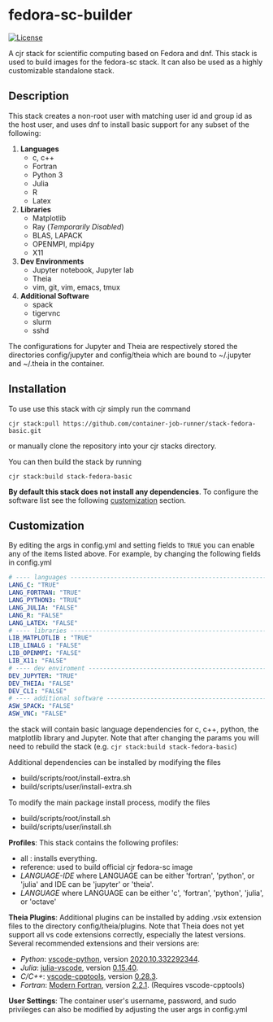 # fedora-sc-builder
[![License](https://img.shields.io/badge/License-Apache%202.0-blue.svg)](https://github.com/gitbucket/gitbucket/blob/master/LICENSE)

A cjr stack for scientific computing based on Fedora and dnf. This stack is used to build images for the fedora-sc stack. It can also be used as a highly customizable standalone stack.

## Description

This stack creates a non-root user with matching user id and group id as the host user, and uses dnf to install basic support for any subset of the following:

1. **Languages**
   - c, c++
   - Fortran
   - Python 3
   - Julia
   - R
   - Latex
2. **Libraries**
   - Matplotlib
   - Ray (*Temporarily Disabled*)
   - BLAS, LAPACK
   - OPENMPI, mpi4py
   - X11
3. **Dev Environments**
   - Jupyter notebook, Jupyter lab
   - Theia
   - vim, git, vim, emacs, tmux
4. **Additional Software**
   - spack
   - tigervnc
   - slurm
   - sshd

The configurations for Jupyter and Theia are respectively stored the directories config/jupyter and config/theia which are bound to ~/.jupyter and ~/.theia in the container.

## Installation

To use use this stack with cjr simply run the command
```console
cjr stack:pull https://github.com/container-job-runner/stack-fedora-basic.git
```
or manually clone the repository into your cjr stacks directory.

You can then build the stack by running
```console
cjr stack:build stack-fedora-basic
```
**By default this stack does not install any dependencies**. To configure the software list see the following [customization](#Customization) section.

## Customization

By editing the args in config.yml and setting fields to `TRUE` you can enable any of the items listed above. For example, by changing the following fields in config.yml
```yaml
# ---- languages -----------------------------------------------------------
LANG_C: "TRUE"
LANG_FORTRAN: "TRUE"
LANG_PYTHON3: "TRUE"
LANG_JULIA: "FALSE"
LANG_R: "FALSE"
LANG_LATEX: "FALSE"
# ---- libraries -----------------------------------------------------------
LIB_MATPLOTLIB : "TRUE"
LIB_LINALG : "FALSE"
LIB_OPENMPI: "FALSE"
LIB_X11: "FALSE"
# ---- dev enviroment ------------------------------------------------------
DEV_JUPYTER: "TRUE"
DEV_THEIA: "FALSE"
DEV_CLI: "FALSE"
# ---- additional software -------------------------------------------------
ASW_SPACK: "FALSE"
ASW_VNC: "FALSE"
```
the stack will contain basic language dependencies for c, c++, python, the matplotlib library and Jupyter. Note that after changing the params you will need to rebuild the stack (e.g. `cjr stack:build stack-fedora-basic`)

Additional dependencies can be installed by modifying the files
- build/scripts/root/install-extra.sh
- build/scripts/user/install-extra.sh

To modify the main package install process, modify the files
- build/scripts/root/install.sh
- build/scripts/user/install.sh

**Profiles**: This stack contains the following profiles:

- all : installs everything.
- reference: used to build official cjr fedora-sc image
- *LANGUAGE-IDE* where LANGUAGE can be either 'fortran', 'python', or 'julia' and IDE can be 'jupyter' or 'theia'.
- *LANGUAGE* where LANGUAGE can be either 'c', 'fortran', 'python', 'julia', or 'octave'

**Theia Plugins**:
Additional plugins can be installed by adding .vsix extension files to the directory config/theia/plugins. Note that Theia does not yet support all vs code extensions correctly, especially the latest versions. Several recommended extensions and their versions are:

- *Python*: [vscode-python](https://github.com/microsoft/vscode-python), version [2020.10.332292344](https://github.com/microsoft/vscode-python/releases/tag/2020.10.332292344).
- *Julia*: [julia-vscode](https://github.com/julia-vscode/julia-vscode), version [0.15.40](https://github.com/julia-vscode/julia-vscode/releases/tag/v0.15.40).
- *C/C++*: [vscode-cpptools](https://github.com/Microsoft/vscode-cpptools), version [0.28.3](https://github.com/microsoft/vscode-cpptools/releases/tag/0.28.3).
- *Fortran*: [Modern Fortran](https://github.com/krvajal/vscode-fortran-support), version [2.2.1](https://marketplace.visualstudio.com/items?itemName=krvajalm.linter-gfortran). (Requires vscode-cpptools)

**User Settings**: 
The container user's username, password, and sudo privileges can also be modified by adjusting the user args in config.yml